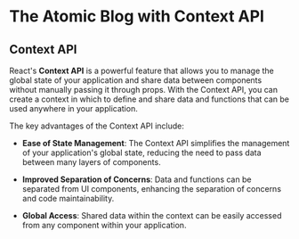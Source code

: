 # The Atomic Blog with Context API

## Context API

React's **Context API** is a powerful feature that allows you to manage the global state of your application and share data between components without manually passing it through props. With the Context API, you can create a context in which to define and share data and functions that can be used anywhere in your application.

The key advantages of the Context API include:

- **Ease of State Management**: The Context API simplifies the management of your application's global state, reducing the need to pass data between many layers of components.

- **Improved Separation of Concerns**: Data and functions can be separated from UI components, enhancing the separation of concerns and code maintainability.

- **Global Access**: Shared data within the context can be easily accessed from any component within your application.
